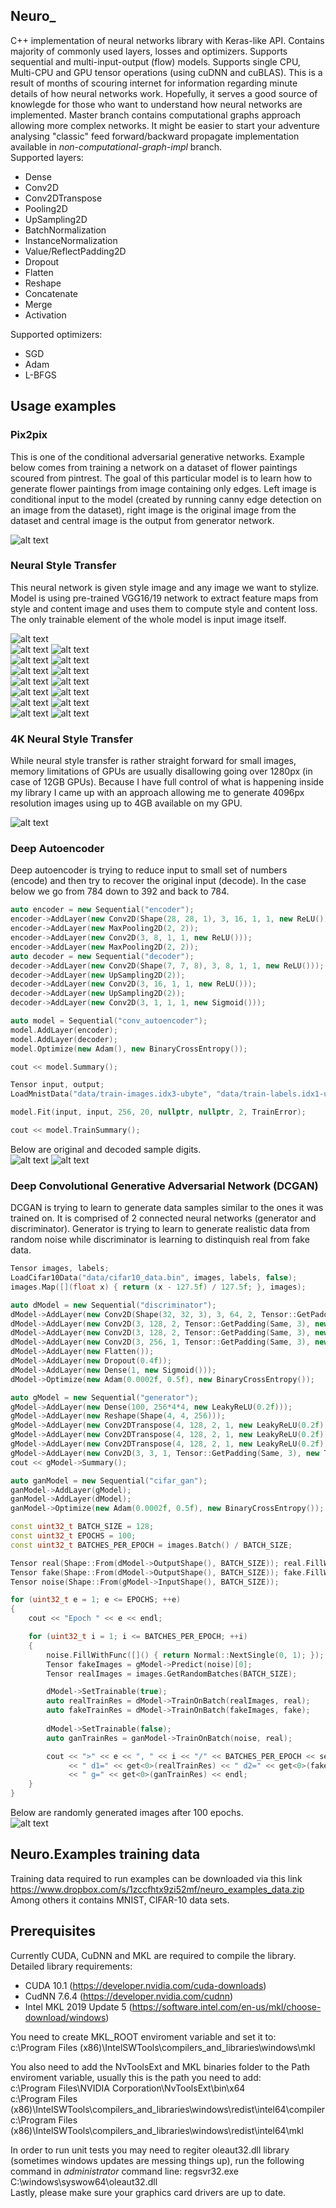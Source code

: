 ## Neuro_
C++ implementation of neural networks library with Keras-like API. Contains majority of commonly used layers, losses and optimizers. Supports sequential and multi-input-output (flow) models. Supports single CPU, Multi-CPU and GPU tensor operations (using cuDNN and cuBLAS). This is a result of months of scouring internet for information regarding minute details of how neural networks work. Hopefully, it serves a good source of knowlegde for those who want to understand how neural networks are implemented. Master branch contains computational graphs approach allowing more complex networks. It might be easier to start your adventure analysing "classic" feed forward/backward propagate implementation available in *non-computational-graph-impl* branch.  
Supported layers:
* Dense
* Conv2D
* Conv2DTranspose
* Pooling2D
* UpSampling2D
* BatchNormalization
* InstanceNormalization
* Value/ReflectPadding2D
* Dropout
* Flatten
* Reshape
* Concatenate
* Merge
* Activation

Supported optimizers:  
* SGD
* Adam
* L-BFGS

## Usage examples
### Pix2pix
This is one of the conditional adversarial generative networks. Example below comes from training a network on a dataset of flower paintings scoured from pintrest. The goal of this particular model is to learn how to generate flower paintings from image containing only edges. Left image is conditional input to the model (created by running canny edge detection on an image from the dataset), right image is the original image from the dataset and central image is the output from generator network.  
  
![alt text](https://github.com/Cr33zz/Neuro_/blob/master/Neuro.Examples/results/flowers.jpg)  
### Neural Style Transfer
This neural network is given style image and any image we want to stylize. Model is using pre-trained VGG16/19 network to extract feature maps from style and content image and uses them to compute style and content loss. The only trainable element of the whole model is input image itself.  
  
![alt text](https://github.com/Cr33zz/Neuro_/blob/master/Neuro.Examples/results/lion-content.jpg)  
![alt text](https://github.com/Cr33zz/Neuro_/blob/master/Neuro.Examples/results/lion-starry_night-style.jpg)
![alt text](https://github.com/Cr33zz/Neuro_/blob/master/Neuro.Examples/results/lion-starry_night-result.jpg)  
![alt text](https://github.com/Cr33zz/Neuro_/blob/master/Neuro.Examples/results/lion-kandinsky-style.jpg)
![alt text](https://github.com/Cr33zz/Neuro_/blob/master/Neuro.Examples/results/lion-kandinsky-result.jpg)  
![alt text](https://github.com/Cr33zz/Neuro_/blob/master/Neuro.Examples/results/lion-wave_crop-style.jpg)
![alt text](https://github.com/Cr33zz/Neuro_/blob/master/Neuro.Examples/results/lion-wave_crop-result.jpg)  
![alt text](https://github.com/Cr33zz/Neuro_/blob/master/Neuro.Examples/results/lion-woman-with-hat-matisse-style.jpg)
![alt text](https://github.com/Cr33zz/Neuro_/blob/master/Neuro.Examples/results/lion-woman-with-hat-matisse-result.jpg)  
![alt text](https://github.com/Cr33zz/Neuro_/blob/master/Neuro.Examples/results/lion-seated_nude-style.jpg)
![alt text](https://github.com/Cr33zz/Neuro_/blob/master/Neuro.Examples/results/lion-seated_nude-result.jpg)  
![alt text](https://github.com/Cr33zz/Neuro_/blob/master/Neuro.Examples/results/lion-frida-style.jpg)
![alt text](https://github.com/Cr33zz/Neuro_/blob/master/Neuro.Examples/results/lion-frida-result.jpg)  
![alt text](https://github.com/Cr33zz/Neuro_/blob/master/Neuro.Examples/results/lion-calliefink_crop-style.jpg)
![alt text](https://github.com/Cr33zz/Neuro_/blob/master/Neuro.Examples/results/lion-calliefink_crop-result.jpg)  
### 4K Neural Style Transfer
While neural style transfer is rather straight forward for small images, memory limitations of GPUs are usually disallowing going over 1280px (in case of 12GB GPUs). Because I have full control of what is happening inside my library I came up with an approach allowing me to generate 4096px resolution images using up to 4GB available on my GPU.  

![alt text](https://github.com/Cr33zz/Neuro_/blob/master/Neuro.Examples/results/toronto-starry_night-HD-showcase.jpg)  
### Deep Autoencoder
Deep autoencoder is trying to reduce input to small set of numbers (encode) and then try to recover the original input (decode). In the case below we go from 784 down to 392 and back to 784.
```cpp
auto encoder = new Sequential("encoder");
encoder->AddLayer(new Conv2D(Shape(28, 28, 1), 3, 16, 1, 1, new ReLU()));
encoder->AddLayer(new MaxPooling2D(2, 2));
encoder->AddLayer(new Conv2D(3, 8, 1, 1, new ReLU()));
encoder->AddLayer(new MaxPooling2D(2, 2));
auto decoder = new Sequential("decoder");
decoder->AddLayer(new Conv2D(Shape(7, 7, 8), 3, 8, 1, 1, new ReLU()));
decoder->AddLayer(new UpSampling2D(2));
decoder->AddLayer(new Conv2D(3, 16, 1, 1, new ReLU()));
decoder->AddLayer(new UpSampling2D(2));
decoder->AddLayer(new Conv2D(3, 1, 1, 1, new Sigmoid()));

auto model = Sequential("conv_autoencoder");
model.AddLayer(encoder);
model.AddLayer(decoder);
model.Optimize(new Adam(), new BinaryCrossEntropy());

cout << model.Summary();

Tensor input, output;
LoadMnistData("data/train-images.idx3-ubyte", "data/train-labels.idx1-ubyte", input, output, true);

model.Fit(input, input, 256, 20, nullptr, nullptr, 2, TrainError);

cout << model.TrainSummary();
```
Below are original and decoded sample digits.  
![alt text](https://github.com/Cr33zz/Neuro_/blob/master/Neuro.Examples/original_conv.jpg)
![alt text](https://github.com/Cr33zz/Neuro_/blob/master/Neuro.Examples/decoded_conv.jpg)
### Deep Convolutional Generative Adversarial Network (DCGAN)
DCGAN is trying to learn to generate data samples similar to the ones it was trained on. It is comprised of 2 connected neural networks (generator and discriminator). Generator is trying to learn to generate realistic data from random noise while discriminator is learning to distinquish real from fake data.
```cpp
Tensor images, labels;
LoadCifar10Data("data/cifar10_data.bin", images, labels, false);
images.Map([](float x) { return (x - 127.5f) / 127.5f; }, images);

auto dModel = new Sequential("discriminator");
dModel->AddLayer(new Conv2D(Shape(32, 32, 3), 3, 64, 2, Tensor::GetPadding(Same, 3), new LeakyReLU(0.2f)));
dModel->AddLayer(new Conv2D(3, 128, 2, Tensor::GetPadding(Same, 3), new LeakyReLU(0.2f)));
dModel->AddLayer(new Conv2D(3, 128, 2, Tensor::GetPadding(Same, 3), new LeakyReLU(0.2f)));
dModel->AddLayer(new Conv2D(3, 256, 1, Tensor::GetPadding(Same, 3), new LeakyReLU(0.2f)));
dModel->AddLayer(new Flatten());
dModel->AddLayer(new Dropout(0.4f));
dModel->AddLayer(new Dense(1, new Sigmoid()));
dModel->Optimize(new Adam(0.0002f, 0.5f), new BinaryCrossEntropy());

auto gModel = new Sequential("generator");
gModel->AddLayer(new Dense(100, 256*4*4, new LeakyReLU(0.2f)));
gModel->AddLayer(new Reshape(Shape(4, 4, 256)));
gModel->AddLayer(new Conv2DTranspose(4, 128, 2, 1, new LeakyReLU(0.2f)));
gModel->AddLayer(new Conv2DTranspose(4, 128, 2, 1, new LeakyReLU(0.2f)));
gModel->AddLayer(new Conv2DTranspose(4, 128, 2, 1, new LeakyReLU(0.2f)));
gModel->AddLayer(new Conv2D(3, 3, 1, Tensor::GetPadding(Same, 3), new Tanh()));
cout << gModel->Summary();

auto ganModel = new Sequential("cifar_gan");
ganModel->AddLayer(gModel);
ganModel->AddLayer(dModel);
ganModel->Optimize(new Adam(0.0002f, 0.5f), new BinaryCrossEntropy());

const uint32_t BATCH_SIZE = 128;
const uint32_t EPOCHS = 100;
const uint32_t BATCHES_PER_EPOCH = images.Batch() / BATCH_SIZE;

Tensor real(Shape::From(dModel->OutputShape(), BATCH_SIZE)); real.FillWithValue(1.f);
Tensor fake(Shape::From(dModel->OutputShape(), BATCH_SIZE)); fake.FillWithValue(0.f);
Tensor noise(Shape::From(gModel->InputShape(), BATCH_SIZE));

for (uint32_t e = 1; e <= EPOCHS; ++e)
{
    cout << "Epoch " << e << endl;

    for (uint32_t i = 1; i <= BATCHES_PER_EPOCH; ++i)
    {
        noise.FillWithFunc([]() { return Normal::NextSingle(0, 1); });
        Tensor fakeImages = gModel->Predict(noise)[0];
        Tensor realImages = images.GetRandomBatches(BATCH_SIZE);

        dModel->SetTrainable(true);
        auto realTrainRes = dModel->TrainOnBatch(realImages, real);
        auto fakeTrainRes = dModel->TrainOnBatch(fakeImages, fake);
        
        dModel->SetTrainable(false);
        auto ganTrainRes = ganModel->TrainOnBatch(noise, real);

        cout << ">" << e << ", " << i << "/" << BATCHES_PER_EPOCH << setprecision(4) << fixed 
             << " d1=" << get<0>(realTrainRes) << " d2=" << get<0>(fakeTrainRes) 
             << " g=" << get<0>(ganTrainRes) << endl;
    }
}
```
Below are randomly generated images after 100 epochs.  
![alt text](https://github.com/Cr33zz/Neuro_/blob/master/Neuro.Examples/cifar_dc_gan_after_100_epochs.jpg "DCGAN after 100 epochs")
## Neuro.Examples training data
Training data required to run examples can be downloaded via this link
https://www.dropbox.com/s/1zccfhtx9zi52mf/neuro_examples_data.zip
Among others it contains MNIST, CIFAR-10 data sets.
## Prerequisites
Currently CUDA, CuDNN and MKL are required to compile the library. Detailed library requirements:
* CUDA 10.1 (https://developer.nvidia.com/cuda-downloads)
* CudNN 7.6.4 (https://developer.nvidia.com/cudnn)
* Intel MKL 2019 Update 5 (https://software.intel.com/en-us/mkl/choose-download/windows)
  
You need to create MKL_ROOT enviroment variable and set it to:  
c:\Program Files (x86)\IntelSWTools\compilers_and_libraries\windows\mkl
  
You also need to add the NvToolsExt and MKL binaries folder to the Path enviroment variable, usually this is the path you need to add:  
c:\Program Files\NVIDIA Corporation\NvToolsExt\bin\x64  
c:\Program Files (x86)\IntelSWTools\compilers_and_libraries\windows\redist\intel64\compiler  
c:\Program Files (x86)\IntelSWTools\compilers_and_libraries\windows\redist\intel64\mkl  
  
In order to run unit tests you may need to regiter oleaut32.dll library (sometimes windows updates are messing things up), run the following command in *administrator* command line:
regsvr32.exe C:\windows\syswow64\oleaut32.dll  
Lastly, please make sure your graphics card drivers are up to date.  
